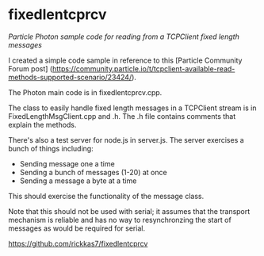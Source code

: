 # fixedlentcprcv
*Particle Photon sample code for reading from a TCPClient fixed length messages*

I created a simple code sample in reference to this [Particle Community Forum post] (https://community.particle.io/t/tcpclient-available-read-methods-supported-scenario/23424/).

The Photon main code is in fixedlentcprcv.cpp.

The class to easily handle fixed length messages in a TCPClient stream is in FixedLengthMsgClient.cpp and .h. The .h file contains comments that explain the methods.

There's also a test server for node.js in server.js. The server exercises a bunch of things including:

* Sending message one a time
* Sending a bunch of messages (1-20) at once
* Sending a message a byte at a time

This should exercise the functionality of the message class.

Note that this should not be used with serial; it assumes that the transport mechanism is reliable and has no way to resynchronzing the start of messages as would be required for serial.

https://github.com/rickkas7/fixedlentcprcv

